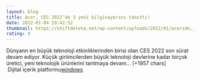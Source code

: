 ```yaml
--- 
layout: blog
title: Acer, CES 2022’de 3 yeni bilgisayarını tanıttı!
date: 2022-01-04 19:42:52
thumbnail: https://shiftdelete.net/wp-content/uploads/2022/01/acersdn.jpg
rating: 4
---
```

Dünyann en büyük teknoloji etkinliklerinden birisi olan CES 2022 son sürat devam ediyor. Küçük giriimcilerden büyük teknoloji devlerine kadar birçok üretici, yeni teknolojik ürünlerini tantmaya devam… [+1957 chars]</br>&nbsp;Dijital içerik platformu<a href="https://www.techno-light.net/">windows</a>